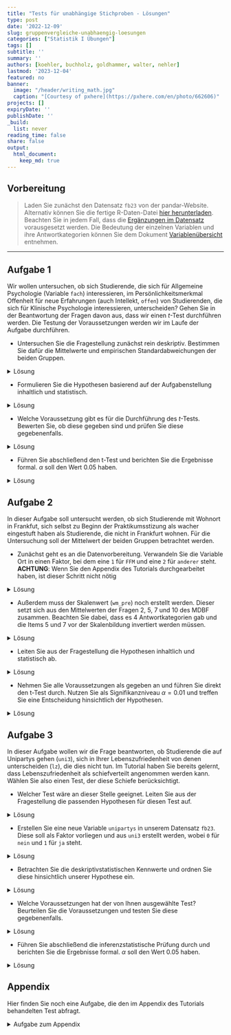 ```yaml
---
title: "Tests für unabhängige Stichproben - Lösungen" 
type: post
date: '2022-12-09' 
slug: gruppenvergleiche-unabhaengig-loesungen 
categories: ["Statistik I Übungen"] 
tags: [] 
subtitle: ''
summary: '' 
authors: [koehler, buchholz, goldhammer, walter, nehler] 
lastmod: '2023-12-04'
featured: no
banner:
  image: "/header/writing_math.jpg"
  caption: "[Courtesy of pxhere](https://pxhere.com/en/photo/662606)"
projects: []
expiryDate: ''
publishDate: ''
_build:
  list: never
reading_time: false
share: false
output:
  html_document:
    keep_md: true
---
```





## Vorbereitung

> Laden Sie zunächst den Datensatz `fb23` von der pandar-Website. Alternativ können Sie die fertige R-Daten-Datei [<i class="fas fa-download"></i> hier herunterladen](/daten/fb23.rda). Beachten Sie in jedem Fall, dass die [Ergänzungen im Datensatz](/lehre/statistik-i/gruppenvergleiche-unabhaengig/#prep) vorausgesetzt werden. Die Bedeutung der einzelnen Variablen und ihre Antwortkategorien können Sie dem Dokument [Variablenübersicht](/lehre/statistik-i/variablen.pdf) entnehmen.




***

## Aufgabe 1
Wir wollen untersuchen, ob sich Studierende, die sich für Allgemeine Psychologie (Variable `fach`) interessieren, im Persönlichkeitsmerkmal Offenheit für neue Erfahrungen (auch Intellekt, `offen`) von Studierenden, die sich für Klinische Psychologie interessieren, unterscheiden? Gehen Sie in der Beantwortung der Fragen davon aus, dass wir einen $t$-Test durchführen werden. Die Testung der Voraussetzungen werden wir im Laufe der Aufgabe durchführen.

* Untersuchen Sie die Fragestellung zunächst rein deskriptiv. Bestimmen Sie dafür die Mittelwerte und empirischen Standardabweichungen der beiden Gruppen. 

<details><summary>Lösung</summary>

In der Variable `fach` liegen 5 verschiedene Fächer vor. Es interessieren aber nur zwei Ausprägungen davon, weshalb wir ein Subset aus unseren Daten bilden. Dieses legen wir in einem neuen Datensatz ab, den wir `data1` nennen, da er zur ersten Aufgabe gehört. 


```r
table(fb23$fach)
```

```
## 
##  Allgemeine Biologische Entwicklung   Klinische Diag./Meth. 
##          30          31          19          82           5
```

```r
data1 <- fb23[fb23$fach=="Allgemeine"|fb23$fach=="Klinische", ]
```

Damit im neuen Datensatz die alten Levels nicht mehr existieren (und bspw. bei Nutzung von `table()` mit einer Häufigkeit von 0 angezeigt werden), verwenden wir den Befehl `droplevels()`.


```r
table(data1$fach)
```

```
## 
##  Allgemeine Biologische Entwicklung   Klinische Diag./Meth. 
##          30           0           0          82           0
```

```r
data1$fach <- droplevels(data1$fach)
table(data1$fach)
```

```
## 
## Allgemeine  Klinische 
##         30         82
```

Beachten Sie, dass dieses Vorgehen aber keine Personen ausschließt, die das Lieblingsfach nicht angegeben haben. Dies können wir aber durch eine weitere Reduktion des Datensatzes erreichen.


```r
data1 <- data1[!is.na(data1$fach),]
```

**Deskriptivstatistische Beantwortung der Fragestellung: grafisch**


```r
boxplot(data1$offen ~ data1$fach,
        xlab="Interessenfach", ylab="Offenheit für neue Erfahrungen", 
        las=1, cex.lab=1.5, 
        main="Interessenfach und Offenheit")
```

![](/lehre/statistik-i/gruppenvergleiche-unabhaengig-loesungen_files/figure-html/unnamed-chunk-5-1.png)<!-- -->

**Deskriptivstatistische Beantwortung der Fragestellung: statistisch**
Die `describeBy()` Funktion aus dem Paket `psych` kann uns helfen, direkt die deskriptiven Maße getrennt für unsere beiden Gruppen zu erstellen.


```r
library(psych)
describeBy(x = data1$offen, group = data1$fach)
```

```
## 
##  Descriptive statistics by group 
## group: Allgemeine
##    vars  n mean   sd median trimmed  mad min max range skew kurtosis   se
## X1    1 30 3.67 0.82    3.5    3.67 0.74   2   5     3 0.11       -1 0.15
## ----------------------------------------------------------------------- 
## group: Klinische
##    vars  n mean   sd median trimmed  mad min max range  skew kurtosis   se
## X1    1 82 3.77 0.98      4    3.86 0.74 1.5   5   3.5 -0.58    -0.59 0.11
```
Allerdings haben wir auch gelernt, dass die Funktion `describeBy()` nur Populationsschätzer für Varianz und Standardabweichung berichtet. Deshalb müssen wir die empirische Schätzung mittels der Korrektur durchführen. Hierfür gibt es natürlich verschiedene Wege. Wir ziehen uns in dem Code alle Offenheits-Werte, die Personen mit den jeweiligen Fächern angegeben haben und legen Sie jeweils in ein Objekt (`offen_A` und `offen_K`) ab. Diese Objekte sind Vektoren und enthalten somit NUR die Offenheits-Werte. Allerdings müssen wir hier fehlende Werte beachten, da es sein könnte, dass eine Person zwar die Frage nach ihrem Lieblingsfach, aber nicht die Frage nach ihrer Offenheit. In dem Beispiel kommt das zwar nicht vor, aber zur Sicherheit haben wir den Code allgemein gültig geschrieben.


```r
offen_A <- data1$offen[(data1$fach=="Allgemeine")]
sigma_A <- sd(offen_A)
n_A <- length(offen_A[!is.na(offen_A)])
sd_A <- sigma_A * sqrt((n_A - 1) / n_A)
sd_A 
```

```
## [1] 0.8096639
```

```r
offen_K <- data1$offen[(data1$fach=="Klinische")]
sigma_K <- sd(offen_K)
n_K <- length(offen_K[!is.na(offen_K)])
sd_K <- sigma_K * sqrt((n_K-1) / n_K)
sd_K
```

```
## [1] 0.9759146
```

Mittelwert der Allgemeinen Psychologen ($M = 3.67$, $SD_ = 0.81$ unterscheidet sich deskriptivstatistisch vom Mittelwert der Klinischen ($M = 3.77$, $SD = 0.98$).

</details>

* Formulieren Sie die Hypothesen basierend auf der Aufgabenstellung inhaltlich und statistisch.

<details><summary>Lösung</summary>
**Hypothesen**

* Art des Effekts: Unterschiedshypothese  
* Richtung des Effekts: Ungerichtet $\rightarrow$ ungerichtete Hypothesen  
* Größe des Effekts: Unspezifisch  

Hypothesenpaar (inhaltlich):

* $H_0$: Die Offenheitswerte unterscheiden sich nicht zwischen Studierenden, die als Lieblingsfach klinische, und Studierenden, die als Lieblingsfach allgemeine Psychologie angegeben haben.
* $H_1$: Die Offenheitswerte unterscheiden sich zwischen Studierenden, die als Lieblingsfach klinische, und Studierenden, die als Lieblingsfach allgemeine Psychologie angegeben haben.

Hypothesenpaar (statistisch):  

* $H_0$: $\mu_\text{Allgemeine} =   \mu_\text{Klinische}$
* $H_1$: $\mu_\text{Allgemeine} \ne \mu_\text{Klinische}$

</details>


* Welche Voraussetzung gibt es für die Durchführung des $t$-Tests. Bewerten Sie, ob diese gegeben sind und prüfen Sie diese gegebenenfalls.

<details><summary>Lösung</summary>

Die zusätzlichen Voraussetzungen sind die folgenden:

1.  zwei unabhängige Stichproben $\rightarrow$ ist gegeben
2.  die einzelnen Messwerte innerhalb der Gruppen sind voneinander unabhängig (Messwert einer Vpn hat keinen Einfluss auf den Messwert einer anderen) $\rightarrow$ kann als gegeben angeommen werden
3.  das untersuchte Merkmal ist in den Grundgesamtheiten der beiden Gruppen normalverteilt $\rightarrow$ (ggf.) optische Prüfung
4.  Homoskedastizität: Varianzen der Variablen innerhalb der beiden Populationen sind gleich $\rightarrow$ Levene-Test


**Voraussetzungsprüfung: Normalverteilung**

```r
par(mfrow=c(1,2))
hist(offen_K, xlim=c(0.5,5.5), ylim=c(0,0.5), main="Offenheit\n(Klinische)", xlab="", ylab="", las=1, prob=T)
curve(dnorm(x, mean=mean(offen_K, na.rm=T), sd=sd(offen_K, na.rm=T)), col="red", lwd=2, add=T)
qqnorm(offen_K)
qqline(offen_K, col="red")
```

<img src="/lehre/statistik-i/gruppenvergleiche-unabhaengig-loesungen_files/figure-html/unnamed-chunk-8-1.png" style="display: block; margin: auto;" />



```r
par(mfrow=c(1,2))
hist(offen_A, xlim=c(0.5,5.5), main="Offenheit\n(Allgemeine)", xlab="", ylab="", las=1, prob=T)
curve(dnorm(x, mean=mean(offen_A, na.rm=T), sd=sd(offen_A, na.rm=T)), col="red", lwd=2, add=T)
qqnorm(offen_A)
qqline(offen_A, col="red")
```

<img src="/lehre/statistik-i/gruppenvergleiche-unabhaengig-loesungen_files/figure-html/unnamed-chunk-9-1.png" style="display: block; margin: auto;" />

Wir sehen anhand der Abbildungen, dass unsere empirischen Verteilungen nicht den theoretischen Normalverteilungen entsprechen, was vor allem na einem Deckeneffekt liegt (viele Personen haben die maximale Offenheit gewählt). Gleichzeitig wissen wir durch den zentralen Grenzwertsatz, dass die Stichprobenkennwerteverteilung bei großem $N$ bei kleineren Verletzungen der Symmetrie trotzdem der gewünschten Verteilung folgt. Da wir eine große Stichprobe und keine starke Verletzung der Symmetrie vorliegen haben, bleiben wir erstmal bei der Durchführung des $t$-Tests und untersuchen die Varianzhomogenität.

**Voraussetzungsprüfung: Varianzhomogenität**


```r
library(car)
leveneTest(data1$offen ~ data1$fach)
```

```
## Levene's Test for Homogeneity of Variance (center = median)
##        Df F value Pr(>F)
## group   1  0.6047 0.4385
##       110
```


$F$(1, 110) = 0.6, $p$ = 0.438 $\rightarrow$ Das Ergebnis ist nicht signifikant, die $H_0$ wird beibehalten und Varianzhomogenität angenommen.
</details>

* Führen Sie abschließend den t-Test und berichten Sie die Ergebnisse formal. $\alpha$ soll den Wert 0.05 haben.

<details><summary>Lösung</summary>

**Durchführung des _t_-Tests**


```r
t.test(data1$offen ~ data1$fach,           # abhängige Variable ~ unabhängige Variable
       paired = F,                   # Stichproben sind unabhängig 
       alternative = "two.sided",         # zweiseitige Testung
       var.equal = T,                # Varianzhomogenität ist gegeben (-> Levene-Test)
       conf.level = .95)             # alpha = .05 
```

```
## 
## 	Two Sample t-test
## 
## data:  data1$offen by data1$fach
## t = -0.50521, df = 110, p-value = 0.6144
## alternative hypothesis: true difference in means between group Allgemeine and group Klinische is not equal to 0
## 95 percent confidence interval:
##  -0.5002719  0.2970199
## sample estimates:
## mean in group Allgemeine  mean in group Klinische 
##                 3.666667                 3.768293
```



**Formales Berichten des Ergebnisses**

Es wurde untersucht, ob sich Studierende, die sich für Allgemeine Psychologie interessieren, im Persönlichkeitsmerkmal Offenheit für neue Erfahrungen von Studierenden, die sich für Klinische Psychologie interessieren, unterscheiden. Deskriptiv liegt ein solcher Unterschied vor: Die Mittelwerte betragen 3.67 (Allgemeine, $SD = 0.81$) und 3.77 (Klinische, $SD = 0.98$). Der entsprechende $t$-Test zeigt jedoch ein nicht signifikantes Ergebnis (_t_(_df_ = 110, zweis.) = -0.51, $p$ = 0.614). Die Nullhypothese konnte nicht verworfen werden und wird beibehalten. Die Studierenden unterscheiden sich nicht im Persönlichkeitsmerkmal *Offenheit für neue Erfahrungen* unabhängig davon, ob sie sich für Allgemeine Psychologie oder für Klinische Psychologie interessieren.

</details>

## Aufgabe 2

In dieser Aufgabe soll untersucht werden, ob sich Studierende mit Wohnort in Frankfut, sich selbst zu Beginn der Praktikumsstizung als wacher eingestuft haben als Studierende, die nicht in Frankfurt wohnen. Für die Untersuchung soll der Mittelwert der beiden Gruppen betrachtet werden.

* Zunächst geht es an die Datenvorbereitung. Verwandeln Sie die Variable Ort in einen Faktor, bei dem eine `1` für `FFM` und eine `2` für `anderer` steht. **ACHTUNG**: Wenn Sie den Appendix des Tutorials durchgearbeitet haben, ist dieser Schritt nicht nötig

<details><summary>Lösung</summary>


```r
# Achtung, nur einmal durchführen (ansonsten Datensatz neu einladen und Code erneut durchlaufen lassen!)
fb23$ort <- factor(fb23$ort, levels=c(1,2), labels=c("FFM", "anderer"))
```

</details>

* Außerdem muss der Skalenwert (`wm_pre`) noch erstellt werden. Dieser setzt sich aus den Mittelwerten der Fragen 2, 5, 7 und 10 des MDBF zusammen. Beachten Sie dabei, dass es 4 Antwortkategorien gab und die Items 5 und 7 vor der Skalenbildung invertiert werden müssen.

<details><summary>Lösung</summary>


```r
# Rekodierung invertierter Items
fb23$mdbf5_pre_r <- -1 * (fb23$mdbf5_pre - 4 - 1)
fb23$mdbf7_pre_r <- -1 * (fb23$mdbf7_pre - 4 - 1)

# Berechnung von Skalenwerten
fb23$wm_pre  <- fb23[, c('mdbf1_pre', 'mdbf5_pre_r', 
                        'mdbf7_pre_r', 'mdbf10_pre')] |> rowMeans()
```

</details>

* Leiten Sie aus der Fragestellung die Hypothesen inhaltlich und statistisch ab.

<details><summary>Lösung</summary>

**Hypothesen**

* Art des Effekts: Unterschiedshypothese  
* Richtung des Effekts: Gerichtet $\rightarrow$ gerichtete Hypothesen  
* Größe des Effekts: Unspezifisch  

Hypothesenpaar (inhaltlich):

* $H_0$: Studierende, die in Frankfurt wohnen, schätzen sich selbst zu Beginn des Praktikums weniger oder gleich wach ein als Studierende, die nicht in Frankfurt wohnen.
* $H_1$: Studierende, die in Frankfurt wohnen, schätzen sich selbst zu Beginn des Praktikums wacher ein als Studierende, die nicht in Frankfurt wohnen.

Hypothesenpaar (statistisch):  

* $H_0$: $\mu_\text{FFM} \leq   \mu_\text{andere}$
* $H_1$: $\mu_\text{FFM} > \mu_\text{andere}$

</details>

* Nehmen Sie alle Voraussetzungen als gegeben an und führen Sie direkt den t-Test durch. Nutzen Sie als Signifikanzniveau $\alpha = 0.01$ und treffen Sie eine Entscheidung hinsichtlich der Hypothesen.

<details><summary>Lösung</summary>



```r
t.test(fb23$wm_pre ~ fb23$ort,           # abhängige Variable ~ unabhängige Variable
       paired = F,                   # Stichproben sind unabhängig 
       alternative = "greater",         # einseitige Testung
       var.equal = T,                # Varianzhomogenität ist gegeben (-> Levene-Test)
       conf.level = .99)             # alpha = .05 
```

```
## 
## 	Two Sample t-test
## 
## data:  fb23$wm_pre by fb23$ort
## t = 0.38003, df = 172, p-value = 0.3522
## alternative hypothesis: true difference in means between group FFM and group anderer is greater than 0
## 99 percent confidence interval:
##  -0.1851268        Inf
## sample estimates:
##     mean in group FFM mean in group anderer 
##              2.673246              2.637500
```

In der inferenzstatistischen Testung zeigt sich kein signifikanter Unterschied. Wir würden also die $H0$ beibehalten, auch wenn der Mittelwert der Gruppe FFM deskriptiv ein wenig größer ist.

</details>



## Aufgabe 3

In dieser Aufgabe wollen wir die Frage beantworten, ob Studierende die auf Unipartys gehen (`uni3`), sich in Ihrer Lebenszufriedenheit von denen unterscheiden (`lz`), die dies nicht tun. Im Tutorial haben Sie bereits gelernt, dass Lebenszufriedenheit als schiefverteilt angenommen werden kann. Wählen Sie also einen Test, der diese Schiefe berücksichtigt.

* Welcher Test wäre an dieser Stelle geeignet. Leiten Sie aus der Fragestellung die passenden Hypothesen für diesen Test auf.

<details><summary>Lösung</summary>

**Hypothesen**

* Art des Effekts: Unterschiedshypothese  
* Richtung des Effekts: Gerichtet $\rightarrow$ gerichtete Hypothesen  
* Größe des Effekts: Unspezifisch  

Hypthesenpaar (Inhaltlich):  

* $H_0$: Studierende, die Unipartys besuchen, erreichen im Mittel gleiche Werte der Lebenszufriedenheit wie Studierende, die diese Partys nicht besuchen.
* $H_1$: Studierende, die Unipartys besuchen, erreichen im Mittel unterschiedliche Werte der Lebenszufriedenheit als Studierende, die diese Partys nicht besuchen.

Hypthesenpaar (statistisch):  

* $H_0$: $\eta_\text{Unipartys} \neq \eta_\text{keine Unipartys}$  
* $H_1$: $\eta_\text{Unipartys} =   \eta_\text{keine Unipartys}$

</details>

* Erstellen Sie eine neue Variable `unipartys` in unserem Datensatz `fb23`. Diese soll als Faktor vorliegen und aus `uni3` erstellt werden, wobei `0` für `nein` und `1` für `ja` steht.

<details><summary>Lösung</summary>

```r
# Nominalskalierte Variablen in Faktoren verwandeln
fb23$unipartys <- factor(fb23$uni3,
                             levels = 0:1,
                             labels = c("nein", "ja"))
```


</details>


* Betrachten Sie die deskriptivstatistischen Kennwerte und ordnen Sie diese hinsichtlich unserer Hypothese ein.

<details><summary>Lösung</summary>

**Deskriptivstatistische Beantwortung der Fragestellung: grafisch**


```r
boxplot(fb23$lz ~ fb23$unipartys,
        ylab="Lebenszufriedenheit", 
        las=1, cex.lab=1.5, 
        main="Unipartys und Lebenszufriedenheit")
```

![](/lehre/statistik-i/gruppenvergleiche-unabhaengig-loesungen_files/figure-html/unnamed-chunk-18-1.png)<!-- -->

**Deskriptivstatistische Beantwortung der Fragestellung: statistisch**


```r
describeBy(fb23$lz, fb23$unipartys)
```

```
## 
##  Descriptive statistics by group 
## group: nein
##    vars  n mean   sd median trimmed  mad min max range  skew kurtosis   se
## X1    1 94 4.96 1.12    5.2    5.05 0.89 1.4   7   5.6 -0.84     0.69 0.12
## ----------------------------------------------------------------------- 
## group: ja
##    vars  n mean   sd median trimmed  mad min max range  skew kurtosis   se
## X1    1 83  5.3 0.96    5.4    5.35 1.19 2.8   7   4.2 -0.45    -0.55 0.11
```



Rein deskriptiv unterscheiden sich die beiden Gruppen in ihrer mittleren Lebenszufriedenheit

</details>

* Welche Voraussetzungen hat der von Ihnen ausgewählte Test? Beurteilen Sie die Voraussetzungen und testen Sie diese gegebenenfalls.

<details><summary>Lösung</summary>

1.  zwei unabhängige Stichproben $\rightarrow$ ok
2.  die einzelnen Messwerte sind innerhalb der beiden Gruppen voneinander unabhängig (Messwert einer Vpn hat keinen Einfluss auf den Messwert einer anderen) $\rightarrow$ ok
3.  das untersuchte Merkmal ist stetig (mindestens singulär-ordinal skaliert) $\rightarrow$ Fragebogenscore mit begrenzter Anzahl, aber wir nehmen diese als nahe genug an $\infty$ an
4.  das Merkmal folgt in beiden Gruppen der gleichen Verteilung

**Voraussetzungsprüfung: gleiche Verteilung**


```r
par(mfrow=c(1,2))
lz_party <- fb23[which(fb23$unipartys=="ja"), "lz"]
hist(lz_party, xlim=c(1,9), ylim=c(0,0.5), main="Lebenzufriedenheit\n(Unipartys)", xlab="", ylab="", las=1, prob=T)
curve(dnorm(x, mean=mean(lz_party, na.rm=T), sd=sd(lz_party, na.rm=T)), col="red", lwd=2, add=T)
qqnorm(lz_party)
qqline(lz_party, col="red")
```

<img src="/lehre/statistik-i/gruppenvergleiche-unabhaengig-loesungen_files/figure-html/unnamed-chunk-21-1.png" style="display: block; margin: auto;" />



```r
par(mfrow=c(1,2))
lz_noparty <- fb23[which(fb23$unipartys=="nein"), "lz"]
hist(lz_noparty, xlim=c(1,9), main="Lebenszufriedenheit\n(Keine Unipartys)", xlab="", ylab="", las=1, prob=T)
curve(dnorm(x, mean=mean(lz_noparty, na.rm=T), sd=sd(lz_noparty, na.rm=T)), col="red", lwd=2, add=T)
qqnorm(lz_noparty)
qqline(lz_noparty, col="red")
```

<img src="/lehre/statistik-i/gruppenvergleiche-unabhaengig-loesungen_files/figure-html/unnamed-chunk-22-1.png" style="display: block; margin: auto;" />


```r
leveneTest(fb23$lz ~ fb23$unipartys)
```

```
## Levene's Test for Homogeneity of Variance (center = median)
##        Df F value Pr(>F)
## group   1  0.3436 0.5585
##       175
```


</details>

* Führen Sie abschließend die inferenzstatistische Prüfung durch und berichten Sie die Ergebnisse formal. $\alpha$ soll den Wert 0.05 haben.

<details><summary>Lösung</summary>

**Durchführung des Wilcoxon-Tests**


```r
wilcox.test(fb23$lz ~ fb23$unipartys, # abhängige Variable ~ unabhängige Variable
       paired = F,                   # Stichproben sind unabhängig 
       alternative = "two.sided",      # zweiseitige Testung 
       conf.level = .95)             # alpha = .05 
```

```
## 
## 	Wilcoxon rank sum test with continuity correction
## 
## data:  fb23$lz by fb23$unipartys
## W = 3229.5, p-value = 0.0481
## alternative hypothesis: true location shift is not equal to 0
```



**Formales Berichten des Ergebnisses** 

Es wurde untersucht, ob Studierende, die auf Unipartys gehen, sich in der Lebenszufriedenheit von denen unterscheiden, die das nicht tun. Deskriptiv  zeigt sich, dass die Uniparty-Gänger:innen zufriedener sind ($Mdn = 5.4$) als die, die das nicht tun ($Mdn = 5.2$). entsprechende Wilcoxon-Test zeigt ein signifikantes Ergebnis ($W = 3229.5$, $p = 0.048$). Die Nullhypothese wird daher verworfen. Studierende, die auf Unipartys gehen, unterscheiden sich im Mittel in ihrer Lebenszufriedenheit von denen, die dies nicht tun.


</details>



## Appendix

Hier finden Sie noch eine Aufgabe, die den im Appendix des Tutorials behandelten Test abfragt.

<details><summary> Aufgabe zum Appendix </summary>
Ist die Wahrscheinlichkeit dafür, neben dem Studium einen Job (`job`) zu haben, die gleiche für Erstsemesterstudierende der Psychologie die in einer Wohngemeinschaft wohnen wie für Studierenden die bei ihren Eltern wohnen (`wohnen`)? Führen Sie die Testung mit $\alpha = 0.05$ durch.

<details><summary>Lösung</summary>

Beide Variablen sind nominalskaliert $\rightarrow \chi^2$-Test

**Vorbereitung der Daten**

Die Variable `job` wurde schon im Appendix des Tutorials erstellt. Trotzdem hier nochmal zur Sicherheit, damit das Dokument der Lösungen in sich stimmig ist. Wenn Sie diesen Befehl schon ausgeführt haben, sollten Sie ihn aber nicht nochmal ausführen. Sonst müssen Sie den Datensatz neu laden und bis zu diesem Zeitpunkt wieder ausführen.


```r
fb23$job <- factor(fb23$job, levels=c(1,2), labels=c("nein", "ja"))
```

Weiterhin gibt es bei der Variable `wohnen` mehr als die beiden Ausprägungen, die wir vergleichen wollen. Also reduzieren wir den Datensatz und legen den neuen Datensatz unter dem Namen `data4` für die dritte Aufgabe ab.


```r
data4 <- fb23[(which(fb23$wohnen=="WG"|fb23$wohnen=="bei Eltern")),] # Neuer Datensatz der nur Personen beinhaltet, die entweder bei den Eltern oder in einer WG wohnen
levels(data4$wohnen)
```

```
## [1] "WG"         "bei Eltern" "alleine"    "sonstiges"
```

```r
data4$wohnen <- droplevels(data4$wohnen) 
# Levels "alleine" und "sonstiges" wurden eliminiert
levels(data4$wohnen)
```

```
## [1] "WG"         "bei Eltern"
```

**Voraussetzungen**  

1. Die einzelnen Beobachtungen sind voneinander unabhängig $\rightarrow$ ok
2. Jede Person lässt sich eindeutig einer Kategorie bzw. Merkmalskombination zuordnen $\rightarrow$ ok
3. Zellbesetzung für alle $n_{ij}$ > 5 $\rightarrow$ Prüfung anhand von Häufigkeitstabelle 


```r
tab <- table(data4$wohnen, data4$job)
tab
```

```
##             
##              nein ja
##   WG           30 25
##   bei Eltern   23 17
```

$\rightarrow n_{ij}$ > 5 in allen Zellen gegeben

**Hypothesen**

* Art des Effekts: Zusammenhangshypothese
* Richtung des Effekts: Ungerichtet
* Größe des Effekts: Unspezifisch

Hyothesenpaar (inhaltlich):  

* $H_0$: Studierende die in einer WG wohnen und Studierende die bei ihren Eltern wohnen haben mit gleicher Wahrscheinlichkeit einen Job bzw. keinen Job.  
* $H_1$: Studierende die in einer WG wohnen und Studierende die bei ihren Eltern wohnen unterscheiden sich in der Wahrscheinlichkeit einen Job bzw. keinen Job neben dem Studium zu haben.  

Hypothesenpaar (statistisch):  

* $H_0$: $\pi_{ij} =    \pi_{i\bullet} \cdot \pi_{\bullet j}$  
* $H_1$: $\pi_{ij} \neq \pi_{i\bullet} \cdot \pi_{\bullet j}$ 

**Durchführung des $\chi^2$-Test in R**


```r
chisq.test(tab, correct=FALSE)
```

```
## 
## 	Pearson's Chi-squared test
## 
## data:  tab
## X-squared = 0.08196, df = 1, p-value = 0.7747
```



$\chi^2$ = 0.082, df = 1, p = 0.775 $\rightarrow H_0$

**Effektstärke Phi ($\phi$)**


```r
library(psych)
phi(tab)
```

```
## [1] -0.03
```

**Ergebnisinterpretation**

Es wurde untersucht, ob sich Studierende die in einer WG wohnen und Studierende die bei ihren Eltern wohnen darin unterscheiden, ob sie einen Job haben oder nicht (Job vs. kein Job). Zur Beantwortung der Fragestellung wurde ein Vierfelder-Chi-Quadrat-Test für unabhängige Stichproben berechnet. Der Zusammenhang zwischen Wohnsituation und Berufstätigkeit ist nicht signifikant ($\chi^2$(1) = 0.082, _p_ = 0.775), somit wird die Nullhypothese beibehalten. Der Effekt ist von vernachlässigbarer Stärke ($\phi$ = -0.03). Studierende die in einer WG wohnen und Studierende die bei ihren Eltern wohnen haben also mit gleicher Wahrscheinlichkeit einen Job bzw. keinen Job. 
</details>
</details>
